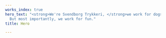 ```yaml
---
works_index: true
hero_text: "<strong>We're Svendborg Trykkeri, </strong>we work for dogs and dolphins.
  But most importantly, we work for fun."
title: Hero

---
```

<Hero :text="$page.frontmatter.hero_text" />
<WorksList />
